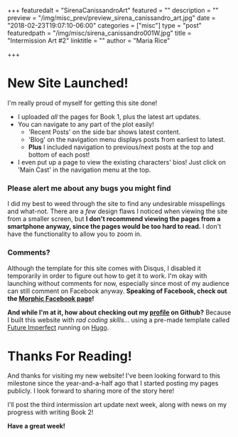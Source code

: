+++
featuredalt = "SirenaCanissandroArt"
featured = ""
description = ""
preview = "/img/misc_prev/preview_sirena_canissandro_art.jpg"
date = "2018-02-23T19:07:10-06:00"
categories = ["misc"]
type = "post"
featuredpath = "/img/misc/sirena_canissandro001W.jpg"
title = "Intermission Art #2"
linktitle = ""
author = "Maria Rice"

+++

# New Site Launched!

I'm really proud of myself for getting this site done! 

* I uploaded _all_ the pages for Book 1, plus the latest art updates.
* You can navigate to any part of the plot easily!
  * 'Recent Posts' on the side bar shows latest content.
  * 'Blog' on the navigation menu displays posts from earliest to latest.
  * **Plus** I included navigation to previous/next posts at the top and bottom of each post!
* I even put up a page to view the existing characters' bios! Just click on 'Main Cast' in the navigation menu at the top.

### Please alert me about any bugs you might find

I did my best to weed through the site to find any 
undesirable misspellings and what-not. There are a _few_ 
design flaws I noticed when viewing the site from a smaller 
screen, but **I don't recommend viewing the pages from a 
smartphone anyway, since the pages would be too hard to 
read.**
I don't have the functionality to allow you to zoom in.

### Comments?

Although the template for this site comes with Disqus, I 
disabled it temporarily in order to figure out how to get it 
to work. I'm okay with launching without comments for now, 
especially since most of my audience can still comment on 
Facebook anyway. **Speaking of Facebook, check out the 
[Morphic Facebook page](https://www.facebook.com/MorphicGraphicNovel/)!**

**And while I'm at it, how about checking out my 
[profile](https://github.com/mcrice123) on Github?**
Because I built this website with _rad coding skills_...
using a pre-made template called 
[Future Imperfect](https://themes.gohugo.io/future-imperfect/) 
running on [Hugo](https://gohugo.io/).

# Thanks For Reading!

And thanks for visiting my new website! I've been looking 
forward to this milestone since the year-and-a-half ago that 
I started posting my pages publicly. I look forward to 
sharing more of the story here!

I'll post the third intermission art update next week, along 
with news on my progress with writing Book 2! 

**Have a great week!**
